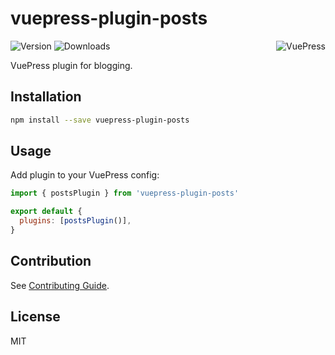 # vuepress-plugin-posts

<img src="https://avatars.githubusercontent.com/u/48539483?s=100" align="right" alt="VuePress" />

![Version](https://img.shields.io/npm/v/vuepress-plugin-posts.svg)
![Downloads](https://img.shields.io/npm/dm/vuepress-plugin-posts.svg)

VuePress plugin for blogging.

## Installation

```sh
npm install --save vuepress-plugin-posts
```

## Usage

Add plugin to your VuePress config:

```js
import { postsPlugin } from 'vuepress-plugin-posts'

export default {
  plugins: [postsPlugin()],
}
```

## Contribution

See [Contributing Guide](https://github.com/azat-io/azat-io/blob/main/contributing.md).

## License

MIT
